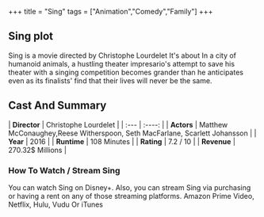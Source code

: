+++
title = "Sing"
tags = ["Animation","Comedy","Family"]
+++
## Sing plot
Sing is a movie directed by Christophe Lourdelet It's about In a city of humanoid animals, a hustling theater impresario's attempt to save his theater with a singing competition becomes grander than he anticipates even as its finalists' find that their lives will never be the same.
## Cast And Summary
| **Director**      | Christophe Lourdelet |
    | :---        |    :----:   |
    |  **Actors** | Matthew McConaughey,Reese Witherspoon, Seth MacFarlane, Scarlett Johansson |
    | **Year**   | 2016    |
    |  **Runtime** | 108 Minutes |
    |  **Rating** | 7.2 / 10 | 
    |  **Revenue** | 270.32$ Millions |
### How To Watch / Stream Sing
You can watch Sing on Disney+.
Also, you can stream Sing via purchasing or having a rent on any of those streaming platforms.
Amazon Prime Video, Netflix, Hulu, Vudu Or iTunes
